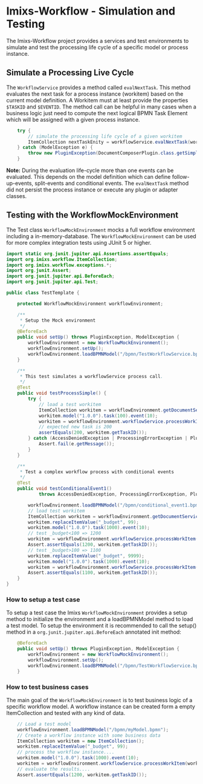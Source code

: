 # Imixs-Workflow - Simulation and Testing

The Imixs-Workflow project provides a services and test environments to simulate and test the processing life cycle of a specific model or process instance. 

## Simulate a Processing Live Cycle

The `WorkflowService` provides a method called `evalNextTask`. This method evaluates the next task for a process instance (workitem) based on the current model definition. A Workitem must at least provide the properties `$TASKID` and `$EVENTID`. The method call can be helpful in many cases when a business logic just need to compute the next logical BPMN Task Element which will be assigned with a given process instance. 


```java
	try {
		// simulate the processing life cycle of a given workitem
		ItemCollection nextTaskEnity = workflowService.evalNextTask(workitem);
	} catch (ModelException e) {
		throw new PluginException(DocumentComposerPlugin.class.getSimpleName(), e.getErrorCode(), e.getMessage());
	}
```

**Note:** During the evaluation life-cycle more than one events can be evaluated. This depends on the model definition which can define follow-up-events, split-events and conditional events. The `evalNextTask` method did not persist the process instance or execute any plugin or adapter classes.


## Testing with the WorkflowMockEnvironment

The Test class `WorkflowMockEnvironment`  mocks a full workflow environment including a in-memory-database. The `WorkflowMockEnvironment` can be used for more complex integration tests using JUnit 5 or higher.  

	
```java
import static org.junit.jupiter.api.Assertions.assertEquals;
import org.imixs.workflow.ItemCollection;
import org.imixs.workflow.exceptions.*;
import org.junit.Assert;
import org.junit.jupiter.api.BeforeEach;
import org.junit.jupiter.api.Test;

public class TestTemplate {

	protected WorkflowMockEnvironment workflowEnvironment;

	/**
	 * Setup the Mock environment
	 */
	@BeforeEach
	public void setUp() throws PluginException, ModelException {
		workflowEnvironment = new WorkflowMockEnvironment();
		workflowEnvironment.setUp();
		workflowEnvironment.loadBPMNModel("/bpmn/TestWorkflowService.bpmn");
	}

	/**
	 * This test simulates a workflowService process call.
	 */
	@Test
	public void testProcessSimple() {
		try {
			// load a test workitem
			ItemCollection workitem = workflowEnvironment.getDocumentService().load("W0000-00001");
			workitem.model("1.0.0").task(100).event(10);
			workitem = workflowEnvironment.workflowService.processWorkItem(workitem);
			// expected new task is 200
			assertEquals(200, workitem.getTaskID());
		} catch (AccessDeniedException | ProcessingErrorException | PluginException | ModelException e) {
			Assert.fail(e.getMessage());
		}
	}

	/**
	 * Test a complex workflow process with conditional events
	 */
	@Test
	public void testConditionalEvent1()
			throws AccessDeniedException, ProcessingErrorException, PluginException, ModelException {

		workflowEnvironment.loadBPMNModel("/bpmn/conditional_event1.bpmn");
		// load test workitem
		ItemCollection workitem = workflowEnvironment.getDocumentService().load("W0000-00001");
		workitem.replaceItemValue("_budget", 99);
		workitem.model("1.0.0").task(1000).event(10);
		// test _budget<100 => 1200
		workitem = workflowEnvironment.workflowService.processWorkItem(workitem);
		Assert.assertEquals(1200, workitem.getTaskID());
		// test _budget>100 => 1100
		workitem.replaceItemValue("_budget", 9999);
		workitem.model("1.0.0").task(1000).event(10);
		workitem = workflowEnvironment.workflowService.processWorkItem(workitem);
		Assert.assertEquals(1100, workitem.getTaskID());
	}
}

```


### How to setup a test case
To setup a test case the Imixs `WorkflowMockEnvironment`   provides a setup method to initialize the environment and a loadBPMNModel method to load a test model. To setup the environment it is recommended to call the setup() method in a `org.junit.jupiter.api.BeforeEach` annotated init method:

```java
	@BeforeEach
	public void setUp() throws PluginException, ModelException {
		workflowEnvironment = new WorkflowMockEnvironment();
		workflowEnvironment.setUp();
		workflowEnvironment.loadBPMNModel("/bpmn/TestWorkflowService.bpmn");
	}
```
  
 
### How to test business cases
The main goal of the  `WorkflowMockEnvironment` is to test business logic of a specific workflow model. A workflow instance can be created form a empty ItemCollection and tested with any kind of data.

```java
	// Load a test model
	workflowEnvironment.loadBPMNModel("/bpmn/myModel.bpmn");
	// Create a workflow instance with some business data
	ItemCollection workitem = new ItemCollection();
	workitem.replaceItemValue("_budget", 99);
	// process the workflow instance....
	workitem.model("1.0.0").task(1000).event(10);
	workitem = workflowEnvironment.workflowService.processWorkItem(workitem);
	// evaluate the results....
	Assert.assertEquals(1200, workitem.getTaskID());
```

 
  
  